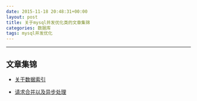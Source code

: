 ```yaml
---
date: 2015-11-18 20:48:31+00:00
layout: post
title: 关于mysql并发优化类的文章集锦
categories: 数据库
tags: mysql并发优化
---
```





----------


## 文章集锦

* [关于数据索引](http://mp.weixin.qq.com/s?__biz=MzI0MjA1Mjg2Ng==&mid=400470606&idx=1&sn=eff5350f80190ad6e32659f434aac970&scene=1&srcid=1118esSFs3wVkI0fXR5MemlK#wechat_redirect)

* [请求合并以及异步处理](http://mp.weixin.qq.com/s?__biz=MzI0MjA1Mjg2Ng==&mid=400480069&idx=1&sn=4119397d0e3b0444f04d25f76ecdfbe3&scene=1&srcid=1118dDh6pvivDcrvhv2SUEsL#wechat_redirect)

